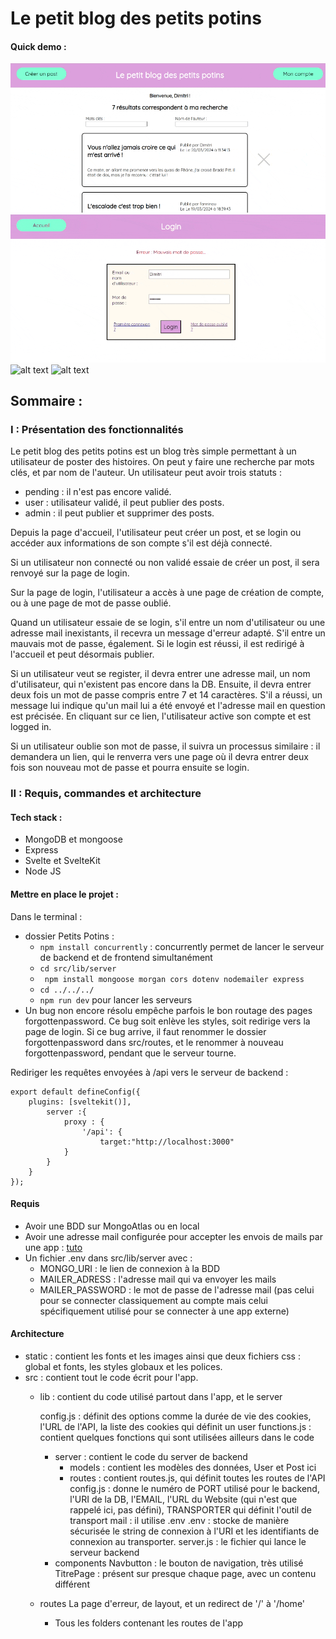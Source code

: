 # Le petit blog des petits potins

#### Quick demo :
![alt text](static/images/readme/Overview.gif)
![alt text](static/images/readme/Overview2.gif)
![alt text](static/images/readme/Overview3.gif)
![alt text](static/images/readme/Overview4.gif)

## Sommaire : 
### I : Présentation des fonctionnalités

Le petit blog des petits potins est un blog très simple permettant à un utilisateur de poster des histoires. On peut y faire une recherche par mots clés, et par nom de l'auteur.
Un utilisateur peut avoir trois statuts : 
- pending : il n'est pas encore validé.
- user : utilisateur validé, il peut publier des posts.
- admin : il peut publier et supprimer des posts.

Depuis la page d'accueil, l'utilisateur peut créer un post, et se login ou accéder aux informations de son compte s'il est déjà connecté.

Si un utilisateur non connecté ou non validé essaie de créer un post, il sera renvoyé sur la page de login.

Sur la page de login, l'utilisateur a accès à une page de création de compte, ou à une page de mot de passe oublié.

Quand un utilisateur essaie de se login, s'il entre un nom d'utilisateur ou une adresse mail inexistants, il recevra un message d'erreur adapté. S'il entre un mauvais mot de passe, également. Si le login est réussi, il est redirigé à l'accueil et peut désormais publier.

Si un utilisateur veut se register, il devra entrer une adresse mail, un nom d'utilisateur, qui n'existent pas encore dans la DB. Ensuite, il devra entrer deux fois un mot de passe compris entre 7 et 14 caractères. S'il a réussi, un message lui indique qu'un mail lui a été envoyé et l'adresse mail en question est précisée. En cliquant sur ce lien, l'utilisateur active son compte et est logged in.

Si un utilisateur oublie son mot de passe, il suivra un processus similaire : il demandera un lien, qui le renverra vers une page où il devra entrer deux fois son nouveau mot de passe et pourra ensuite se login.

### II : Requis, commandes et architecture

#### Tech stack :
- MongoDB et mongoose
- Express
- Svelte et SvelteKit
- Node JS

#### Mettre en place le projet :
Dans le terminal :
- dossier Petits Potins :
	- `npm install concurrently` : concurrently permet de lancer le serveur de backend et de frontend simultanément
	- `cd src/lib/server` 
	- ` npm install mongoose morgan cors dotenv nodemailer express`
	- `cd ../../../`
	- `npm run dev` pour lancer les serveurs
- Un bug non encore résolu empêche parfois le bon routage des pages forgottenpassword. Ce bug soit enlève les styles, soit redirige vers la page de login. Si ce bug arrive, il faut renommer le dossier forgottenpassword dans src/routes, et le renommer à nouveau forgottenpassword, pendant que le serveur tourne.

Rediriger les requêtes envoyées à /api vers le serveur de backend :
```
export default defineConfig({
	plugins: [sveltekit()],
		server :{
			proxy : {
				'/api': {
					target:"http://localhost:3000"
			}
		}
	}
});
```

#### Requis
- Avoir une BDD sur MongoAtlas ou en local
- Avoir une adresse mail configurée pour accepter les envois de mails par une app : [tuto](https://medium.com/@y.mehnati_49486/how-to-send-an-email-from-your-gmail-account-with-nodemailer-837bf09a7628)
- Un fichier .env dans src/lib/server avec :
	- MONGO_URI : le lien de connexion à la BDD
	- MAILER_ADRESS : l'adresse mail qui va envoyer les mails
	- MAILER_PASSWORD : le mot de passe de l'adresse mail (pas celui pour se connecter classiquement au compte mais celui spécifiquement utilisé pour se connecter à une app externe)

#### Architecture 

- static : contient les fonts et les images ainsi que deux fichiers css : global et fonts, les styles globaux et les polices.
- src : contient tout le code écrit pour l'app.
	- lib : contient du code utilisé partout dans l'app, et le server
	
		config.js : définit des options comme la durée de vie des cookies, l'URL de l'API, la liste des cookies qui définit un user
		functions.js : contient quelques fonctions qui sont utilisées ailleurs dans le code
		
		- server : contient le code du server de backend
			- models : contient les modèles des données, User et Post ici
			- routes : contient routes.js, qui définit toutes les routes de l'API
			config.js : donne le numéro de PORT utilisé pour le backend, l'URI de la DB, l'EMAIL, l'URL du Website (qui n'est que rappelé ici, pas défini), TRANSPORTER qui définit l'outil de transport mail : il utilise .env
			.env : stocke de manière sécurisée le string de connexion à l'URI et les identifiants de connexion au transporter.
			server.js : le fichier qui lance le serveur backend
		- components
			Navbutton : le bouton de navigation, très utilisé
			TitrePage : présent sur presque chaque page, avec un contenu différent
	- routes
		La page d'erreur, de layout, et un redirect de '/' à '/home'
		- Tous les folders contenant les routes de l'app